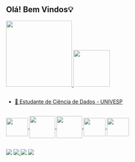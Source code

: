 ## Olá! Bem Vindos💡

<div>
  <a href="https://github.com/Alexg0ncalves">
  <img height="180em" src="https://github-readme-stats.vercel.app/api?username=Alexg0ncalves&show_icons=true&theme=dark&include_all_commits=true&count_private=true"/>
  <img height="100em" src="https://github-readme-stats.vercel.app/api/top-langs/?username=Alexg0ncalves&layout=compact&langs_count=7&theme=dark"/>
</div>

##

- 📖 Estudante de Ciência de Dados - UNIVESP
 
</div>
<div style="display: inline_block"><br>
  <img align="center" height="50" width="60"<img src="https://cdn.jsdelivr.net/gh/devicons/devicon/icons/python/python-original-wordmark.svg" />
  <img align="center" height="60" width="70"<img src="https://cdn.jsdelivr.net/gh/devicons/devicon/icons/mysql/mysql-original-wordmark.svg" />
  <img align="center" height="60" width="70"<img src="https://cdn.jsdelivr.net/gh/devicons/devicon/icons/jupyter/jupyter-original-wordmark.svg" />
  <img align="center" height="50" width="60"<img src="https://cdn.jsdelivr.net/gh/devicons/devicon/icons/linux/linux-original.svg" />
  <img align="center" height="50" width="60"<img src="https://cdn.jsdelivr.net/gh/devicons/devicon/icons/vscode/vscode-original-wordmark.svg" />
</div>

##
  
  <div>
    <a href = "mailto:alexricardoprogrammer@gmail.com"><img src="https://img.shields.io/badge/Gmail-D14836?style=for-the-badge&logo=gmail&logoColor=white" target="_blank"></a> 
    <a href="https://www.linkedin.com/in/alex-gonçalves-814561b7" target="_blank"><img src="https://img.shields.io/badge/-LinkedIn-%230077B5?style=for-the-badge&logo=linkedin&logoColor=white" target="_blank">
     <a href="https://instagram.com//alexg0ncalves" target="_blank"><img src="https://img.shields.io/badge/-Instagram-%23E4405F?style=for-the-badge&logo=instagram&logoColor=white" target="_blank"></a>
     <a href="https://twitter.com/Alex_g0ncalves" target="_blank"><img src="https://img.shields.io/badge/Twitter-1DA1F2?style=for-the-badge&logo=twitter&logoColor=white" target="_blank"></a>
  </a>


